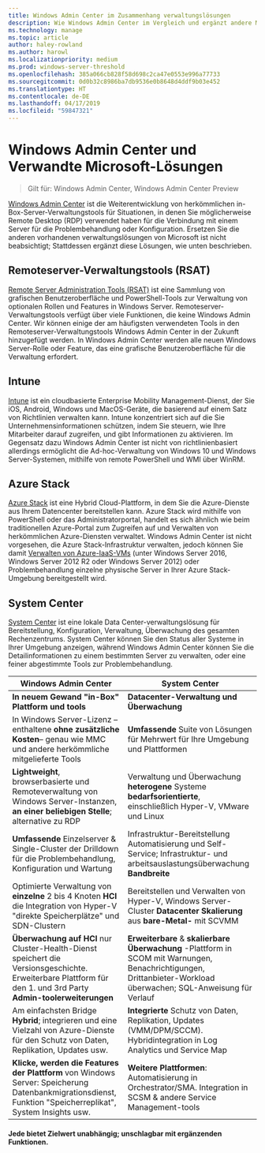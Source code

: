 ```yaml
---
title: Windows Admin Center im Zusammenhang verwaltungslösungen
description: Wie Windows Admin Center im Vergleich und ergänzt andere Microsoft Überwachung und Verwaltung Lösungen /-Produkte (Projekt Honolulu)
ms.technology: manage
ms.topic: article
author: haley-rowland
ms.author: harowl
ms.localizationpriority: medium
ms.prod: windows-server-threshold
ms.openlocfilehash: 385a066cb828f58d698c2ca47e0553e996a77733
ms.sourcegitcommit: 0d0b32c8986ba7db9536e0b8648d4ddf9b03e452
ms.translationtype: HT
ms.contentlocale: de-DE
ms.lasthandoff: 04/17/2019
ms.locfileid: "59847321"
---
```

# <a name="windows-admin-center-and-related-management-solutions-from-microsoft"></a>Windows Admin Center und Verwandte Microsoft-Lösungen

>Gilt für: Windows Admin Center, Windows Admin Center Preview

[Windows Admin Center](windows-admin-center.md) ist die Weiterentwicklung von herkömmlichen in-Box-Server-Verwaltungstools für Situationen, in denen Sie möglicherweise Remote Desktop (RDP) verwendet haben für die Verbindung mit einem Server für die Problembehandlung oder Konfiguration. Ersetzen Sie die anderen vorhandenen verwaltungslösungen von Microsoft ist nicht beabsichtigt; Stattdessen ergänzt diese Lösungen, wie unten beschrieben.

## <a name="remote-server-administration-tools-rsat"></a>Remoteserver-Verwaltungstools (RSAT)

[Remote Server Administration Tools (RSAT)](https://docs.microsoft.com/windows-server/remote/remote-server-administration-tools) ist eine Sammlung von grafischen Benutzeroberfläche und PowerShell-Tools zur Verwaltung von optionalen Rollen und Features in Windows Server. Remoteserver-Verwaltungstools verfügt über viele Funktionen, die keine Windows Admin Center. Wir können einige der am häufigsten verwendeten Tools in den Remoteserver-Verwaltungstools Windows Admin Center in der Zukunft hinzugefügt werden. In Windows Admin Center werden alle neuen Windows Server-Rolle oder Feature, das eine grafische Benutzeroberfläche für die Verwaltung erfordert.

## <a name="intune"></a>Intune

[Intune](https://www.microsoft.com/cloud-platform/microsoft-intune) ist ein cloudbasierte Enterprise Mobility Management-Dienst, der Sie iOS, Android, Windows und MacOS-Geräte, die basierend auf einem Satz von Richtlinien verwalten kann. Intune konzentriert sich auf die Sie Unternehmensinformationen schützen, indem Sie steuern, wie Ihre Mitarbeiter darauf zugreifen, und gibt Informationen zu aktivieren. Im Gegensatz dazu Windows Admin Center ist nicht von richtlinienbasiert allerdings ermöglicht die Ad-hoc-Verwaltung von Windows 10 und Windows Server-Systemen, mithilfe von remote PowerShell und WMI über WinRM.

## <a name="azure-stack"></a>Azure Stack

[Azure Stack](https://azure.microsoft.com/overview/azure-stack/) ist eine Hybrid Cloud-Plattform, in dem Sie die Azure-Dienste aus Ihrem Datencenter bereitstellen kann. Azure Stack wird mithilfe von PowerShell oder das Administratorportal, handelt es sich ähnlich wie beim traditionellen Azure-Portal zum Zugreifen auf und Verwalten von herkömmlichen Azure-Diensten verwaltet. Windows Admin Center ist nicht vorgesehen, die Azure Stack-Infrastruktur verwalten, jedoch können Sie damit [Verwalten von Azure-IaaS-VMs](../configure/manage-azure-vms.md) (unter Windows Server 2016, Windows Server 2012 R2 oder Windows Server 2012) oder Problembehandlung einzelne physische Server in Ihrer Azure Stack-Umgebung bereitgestellt wird.

## <a name="system-center"></a>System Center

[System Center](https://www.microsoft.com/cloud-platform/system-center) ist eine lokale Data Center-verwaltungslösung für Bereitstellung, Konfiguration, Verwaltung, Überwachung des gesamten Rechenzentrums. System Center können Sie den Status aller Systeme in Ihrer Umgebung anzeigen, während Windows Admin Center können Sie die Detailinformationen zu einem bestimmten Server zu verwalten, oder eine feiner abgestimmte Tools zur Problembehandlung.

| Windows Admin Center                 | System Center                      |
|--------------------------------------|------------------------------------|
| **In neuem Gewand "in-Box" Plattform und tools** | **Datacenter-Verwaltung und Überwachung** |
| In Windows Server-Lizenz – enthaltene **ohne zusätzliche Kosten**– genau wie MMC und andere herkömmliche mitgelieferte Tools | **Umfassende** Suite von Lösungen für Mehrwert für Ihre Umgebung und Plattformen |
| **Lightweight**, browserbasierte und Remoteverwaltung von Windows Server-Instanzen, **an einer beliebigen Stelle**; alternative zu RDP | Verwaltung und Überwachung **heterogene** Systeme **bedarfsorientierte**, einschließlich Hyper-V, VMware und Linux |
|**Umfassende** Einzelserver & Single-Cluster der Drilldown für die Problembehandlung, Konfiguration und Wartung|Infrastruktur-Bereitstellung Automatisierung und Self-Service;  Infrastruktur- und arbeitsauslastungsüberwachung **Bandbreite**|
|Optimierte Verwaltung von **einzelne** 2 bis 4 Knoten **HCI** die Integration von Hyper-V "direkte Speicherplätze" und SDN-Clustern|Bereitstellen und Verwalten von Hyper-V, Windows Server-Cluster **Datacenter Skalierung** aus **bare-Metal-** mit SCVMM|
|**Überwachung auf HCI** nur Cluster-Health-Dienst speichert die Versionsgeschichte. Erweiterbare Plattform für den 1. und 3rd Party **Admin-toolerweiterungen**|**Erweiterbare** & **skalierbare Überwachung** -Plattform in SCOM mit Warnungen, Benachrichtigungen, Drittanbieter-Workload überwachen; SQL-Anweisung für Verlauf|
|Am einfachsten Bridge **Hybrid**; integrieren und eine Vielzahl von Azure-Dienste für den Schutz von Daten, Replikation, Updates usw.|**Integrierte** Schutz von Daten, Replikation, Updates (VMM/DPM/SCCM). Hybridintegration in Log Analytics und Service Map|
|**Klicke, werden die Features der Plattform** von Windows Server: Speicherung Datenbankmigrationsdienst, Funktion "Speicherreplikat", System Insights usw.|**Weitere Plattformen**: Automatisierung in Orchestrator/SMA. Integration in SCSM & andere Service Management-tools|

#### <a name="each-delivers-targeted-value-independently-better-together-with-complementary-capabilities"></a>Jede bietet Zielwert unabhängig; **unschlagbar** mit ergänzenden Funktionen.
